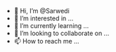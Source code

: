 - 👋 Hi, I’m @Sarwedi
- 👀 I’m interested in ...
- 🌱 I’m currently learning ...
- 💞️ I’m looking to collaborate on ...
- 📫 How to reach me ...

<!---
Sarwedi is a ✨ special ✨ repository because its `README.md` (this file) appears on your GitHub profile.
You can click the Preview link to take a look at your changes.
--->
